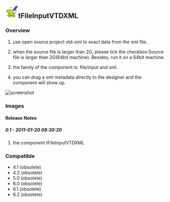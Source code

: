 ## <img src='./logo.jpg' width='40' height='40'>tFileInputVTDXML

### Overview
1. use open source project vtd-xml to exact data from the xml file.

2. when the source file is larger than 2G, please tick the checkbox:Source file is larger than 2G(64bit machine). Besides, run it on a 64bit machine.

3. the family of the component is: file/input and xml.

4. you can drag a xml metadata directly to the designer and the component will show up.


![screenshot](https://talendforge.org/exchange/tos/upload_tos/extension-345/screenshot.jpg)
### Images




#### Release Notes

##### 0.1 - 2011-01-20 08:30:20
1. the component tFileInputVTDXML
### Compatible
 -  4.1 (obsolete)
 -   4.2 (obsolete)
 -   5.0 (obsolete)
 -   6.0 (obsolete)
 -   6.1 (obsolete)
 -   6.2 (obsolete)